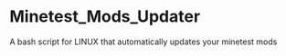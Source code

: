 Minetest_Mods_Updater
=====================

A bash script for LINUX that automatically updates your minetest mods
